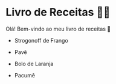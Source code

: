 # Livro de Receitas :man_cook:

Olá! Bem-vindo ao meu livro de receitas :call_me_hand:

- Strogonoff de Frango

- Pavê

- Bolo de Laranja

- Pacumê
